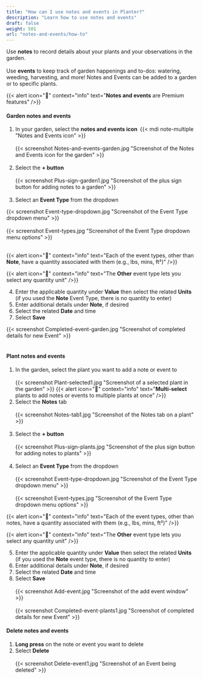 ```yaml
---
title: "How can I use notes and events in Planter?"
description: "Learn how to use notes and events"
draft: false
weight: 501
url: "notes-and-events/how-to"
---
```


Use **notes** to record details about your plants and your observations in the garden.<br /><br />
Use **events** to keep track of garden happenings and to-dos: watering, weeding, harvesting, and more!
Notes and Events can be added to a garden or to specific plants.

{{< alert icon="💸" context="info" text="**Notes and events** are Premium features" />}}

#### Garden notes and events
1. In your garden, select the **notes and events icon** {{< mdi note-multiple "Notes and Events icon" >}}<br /><br />
{{< screenshot Notes-and-events-garden.jpg "Screenshot of the Notes and Events icon for the garden" >}}<br /><br />
2. Select the **+ button**<br /><br />
{{< screenshot Plus-sign-garden1.jpg "Screenshot of the plus sign button for adding notes to a garden" >}}<br /><br />
3. Select an **Event Type** from the dropdown

{{< screenshot Event-type-dropdown.jpg "Screenshot of the Event Type dropdown menu" >}}<br /><br />
{{< screenshot Event-types.jpg "Screenshot of the Event Type dropdown menu options" >}}<br /><br />

{{< alert icon="🌱" context="info" text="Each of the event types, other than **Note**, have a quantity associated with them (e.g., lbs, mins, ft²)" />}}

{{< alert icon="🌿" context="info" text="The **Other** event type lets you select any quantity unit" />}}

4. Enter the applicable quantity under **Value** then select the related **Units** (if you used the **Note** Event Type, there is no quantity to enter)
5. Enter additional details under **Note**, if desired
6. Select the related **Date** and time
7. Select **Save**

{{< screenshot Completed-event-garden.jpg "Screenshot of completed details for new Event" >}}<br /><br />

#### Plant notes and events
1. In the garden, select the plant you want to add a note or event to<br /><br />
{{< screenshot Plant-selected1.jpg "Screenshot of a selected plant in the garden" >}}
{{< alert icon="🥬" context="info" text="**Multi-select** plants to add notes or events to multiple plants at once" />}}
2. Select the **Notes** tab <br /><br />
{{< screenshot Notes-tab1.jpg "Screenshot of the Notes tab on a plant" >}}<br /><br />
3. Select the **+ button**<br /><br />
{{< screenshot Plus-sign-plants.jpg "Screenshot of the plus sign button for adding notes to plants" >}}<br /><br />
4. Select an **Event Type** from the dropdown<br /><br />
{{< screenshot Event-type-dropdown.jpg "Screenshot of the Event Type dropdown menu" >}}<br /><br />
{{< screenshot Event-types.jpg "Screenshot of the Event Type dropdown menu options" >}}

{{< alert icon="🌱" context="info" text="Each of the event types, other than notes, have a quantity associated with them (e.g., lbs, mins, ft²)" />}}

{{< alert icon="🌿" context="info" text="The **Other** event type lets you select any quantity unit" />}}

5. Enter the applicable quantity under **Value** then select the related **Units** (if you used the **Note** event type, there is no quantity to enter)
6. Enter additional details under **Note**, if desired
7. Select the related **Date** and time
8. Select **Save**<br /><br />
{{< screenshot Add-event.jpg "Screenshot of the add event window" >}}<br /><br />
{{< screenshot Completed-event-plants1.jpg "Screenshot of completed details for new Event" >}}

#### Delete notes and events
1. **Long press** on the note or event you want to delete
2. Select **Delete**<br /><br />
{{< screenshot Delete-event1.jpg "Screenshot of an Event being deleted" >}}

